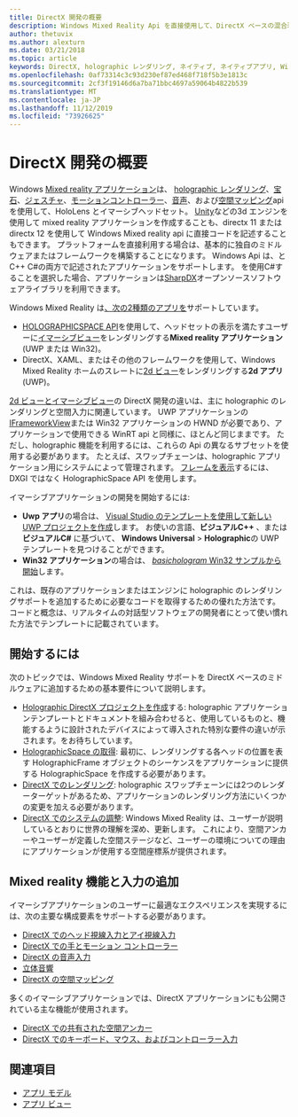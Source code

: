 ```yaml
---
title: DirectX 開発の概要
description: Windows Mixed Reality Api を直接使用して、DirectX ベースの混合現実エンジンをビルドします。
author: thetuvix
ms.author: alexturn
ms.date: 03/21/2018
ms.topic: article
keywords: DirectX, holographic レンダリング, ネイティブ, ネイティブアプリ, WinRT, WinRT アプリ, プラットフォーム Api, カスタムエンジン, ミドルウェア
ms.openlocfilehash: 0af73314c3c93d230ef87ed468f718f5b3e1813c
ms.sourcegitcommit: 2cf3f19146d6a7ba71bbc4697a59064b4822b539
ms.translationtype: MT
ms.contentlocale: ja-JP
ms.lasthandoff: 11/12/2019
ms.locfileid: "73926625"
---
```

# <a name="directx-development-overview"></a>DirectX 開発の概要


Windows [Mixed reality アプリケーション](mixed-reality.md)は、 [holographic レンダリング](rendering.md)、[宝石](gaze-and-commit.md)、[ジェスチャ](gaze-and-commit.md#composite-gestures)、[モーションコントローラー](motion-controllers.md)、[音声](voice-input.md)、および[空間マッピング](spatial-mapping.md)api を使用して、HoloLens とイマーシブヘッドセット。 [Unity](unity-development-overview.md)などの3d エンジンを使用して mixed reality アプリケーションを作成することも、directx 11 または directx 12 を使用して Windows Mixed reality api に直接コードを記述することもできます。 プラットフォームを直接利用する場合は、基本的に独自のミドルウェアまたはフレームワークを構築することになります。 Windows Api は、とC++ C#の両方で記述されたアプリケーションをサポートします。 を使用C#することを選択した場合、アプリケーションは[SharpDX](https://sharpdx.org/)オープンソースソフトウェアライブラリを利用できます。


Windows Mixed Reality は[、次の2種類のアプリを](app-views.md)サポートしています。
* [HOLOGRAPHICSPACE API](getting-a-holographicspace.md)を使用して、ヘッドセットの表示を満たすユーザーに[イマーシブビュー](app-views.md)をレンダリングする**Mixed reality アプリケーション**(UWP または Win32)。
* DirectX、XAML、またはその他のフレームワークを使用して、Windows Mixed Reality ホームのスレートに[2d ビュー](app-views.md#2d-views)をレンダリングする**2d アプリ**(UWP)。


[2d ビューとイマーシブビュー](app-views.md)の DirectX 開発の違いは、主に holographic のレンダリングと空間入力に関連しています。 UWP アプリケーションの[IFrameworkView](https://msdn.microsoft.com/library/windows/apps/windows.applicationmodel.core.iframeworkview.aspx)または Win32 アプリケーションの HWND が必要であり、アプリケーションで使用できる WinRT api と同様に、ほとんど同じままです。 ただし、holographic 機能を利用するには、これらの Api の異なるサブセットを使用する必要があります。 たとえば、スワップチェーンは、holographic アプリケーション用にシステムによって管理されます。 [フレームを表示](rendering-in-directx.md)するには、DXGI ではなく HolographicSpace API を使用します。

イマーシブアプリケーションの開発を開始するには:
* **Uwp アプリ**の場合は、 [Visual Studio のテンプレートを使用して新しい UWP プロジェクトを作成](creating-a-holographic-directx-project.md)します。 お使いの言語、**ビジュアルC++**  、または**ビジュアルC#** に基づいて、 **Windows Universal** > **Holographic**の UWP テンプレートを見つけることができます。
* **Win32 アプリケーション**の場合は、 [ *basichologram* Win32 サンプルから開始](creating-a-holographic-directx-project.md#creating-a-win32-project)します。

これは、既存のアプリケーションまたはエンジンに holographic のレンダリングサポートを追加するために必要なコードを取得するための優れた方法です。 コードと概念は、リアルタイムの対話型ソフトウェアの開発者にとって使い慣れた方法でテンプレートに記載されています。


## <a name="getting-started"></a>開始するには

次のトピックでは、Windows Mixed Reality サポートを DirectX ベースのミドルウェアに追加するための基本要件について説明します。

* [Holographic DirectX プロジェクトを作成](creating-a-holographic-directx-project.md)する: holographic アプリケーションテンプレートとドキュメントを組み合わせると、使用しているものと、機能するように設計されたデバイスによって導入された特別な要件の違いが示されます。をお待ちしています。
* [HolographicSpace の取得](getting-a-holographicspace.md): 最初に、レンダリングする各ヘッドの位置を表す HolographicFrame オブジェクトのシーケンスをアプリケーションに提供する HolographicSpace を作成する必要があります。
* [DirectX でのレンダリング](rendering-in-directx.md): holographic スワップチェーンには2つのレンダーターゲットがあるため、アプリケーションのレンダリング方法にいくつかの変更を加える必要があります。
* [DirectX でのシステムの調整](coordinate-systems-in-directx.md): Windows Mixed Reality は、ユーザーが説明しているとおりに世界の理解を深め、更新します。 これにより、空間アンカーやユーザーが定義した空間ステージなど、ユーザーの環境についての理由にアプリケーションが使用する空間座標系が提供されます。

## <a name="adding-mixed-reality-capabilities-and-inputs"></a>Mixed reality 機能と入力の追加

イマーシブアプリケーションのユーザーに最適なエクスペリエンスを実現するには、次の主要な構成要素をサポートする必要があります。

* [DirectX でのヘッド視線入力とアイ視線入力](gaze-in-directx.md)
* [DirectX での手とモーション コントローラー](hands-and-motion-controllers-in-directx.md)
* [DirectX の音声入力](voice-input-in-directx.md)
* [立体音響](https://docs.microsoft.com/windows/win32/coreaudio/spatial-sound)
* [DirectX の空間マッピング](spatial-mapping-in-directx.md)


多くのイマーシブアプリケーションでは、DirectX アプリケーションにも公開されている主な機能が使用されます。

* [DirectX での共有された空間アンカー](shared-spatial-anchors-in-directx.md)
* [DirectX でのキーボード、マウス、およびコントローラー入力](keyboard,-mouse,-and-controller-input-in-directx.md)

## <a name="see-also"></a>関連項目
* [アプリ モデル](app-model.md)
* [アプリ ビュー](app-views.md)
